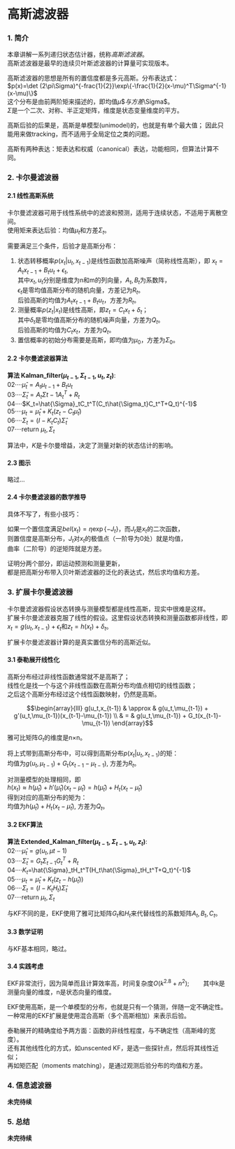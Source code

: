 # 高斯滤波器

### 1. 简介

本章讲解一系列递归状态估计器，统称*高斯滤波器*。  
高斯滤波器是最早的连续贝叶斯滤波器的计算量可实现版本。  

高斯滤波器的思想是所有的置信度都是多元高斯。分布表达式：  
$p(x)=\det (2\pi\Sigma)^{-frac{1}{2}}\exp\{-\frac{1}{2}(x-\mu)^T\Sigma^{-1}(x-\mu)\}$  
这个分布是由前两阶矩来描述的，即均值$\mu\$与方差$\Sigma$。  
$\Sigma$是一个二次、对称、半正定矩阵，维度是状态变量维度的平方。


高斯后验的后果是，高斯是单模型(unimodel)的，也就是有单个最大值；
因此只能用来做tracking，而不适用于全局定位之类的问题。  

高斯有两种表达：矩表达和权威（canonical）表达，功能相同，但算法计算不同。

### 2. 卡尔曼滤波器

#### 2.1 线性高斯系统

卡尔曼滤波器可用于线性系统中的滤波和预测，适用于连续状态，不适用于离散空间。  
使用矩来表达后验：均值$\mu_t$和方差$\Sigma_t$。

需要满足三个条件，后验才是高斯分布：  
1. 状态转移概率$p(x_t|u_t,x_{t-1})$是线性函数加高斯噪声（简称线性高斯），即
    $x_t=A_tx_{t-1}+B_tu_t+\epsilon_t$,   
    其中$x_t, u_t$分别是维度为n和m的列向量，$A_t, B_t$为系数阵，  
    $\epsilon_t$是零均值高斯分布的随机向量，方差记为$R_t$。  
    后验高斯的均值为$A_tx_{t-1}+B_tu_t$，方差为$R_t$。  
2. 测量概率$p(z_t|x_t)$是线性高斯，即$z_t=C_tx_t+\delta_t$；  
    其中$\delta_t$是零均值高斯分布的随机噪声向量，方差为$Q_t$。  
    后验高斯的均值为$C_tx_t$，方差为$Q_t$。
3. 置信概率的初始分布需要是高斯，即均值为$\mu_0$，方差为$\Sigma_0$。

#### 2.2 卡尔曼滤波器算法

**算法 Kalman_filter($\mu_{t-1}, \Sigma_{t-1}, u_t,z_t$)**:   
02····$\hat{\mu}_t=A_t\mu_{t-1}+B_tu_t$  
03····$\hat{\Sigma}_t=A_t\Sigma{t-1}A_t^T+R_t$  
04····$K_t=\hat{\Sigma}_tC_t^T(C_t\hat{\Sigma_t}C_t^T+Q_t)^{-1}$  
05····$\mu_t=\hat{\mu}_t+K_t(z_t-C_t\hat{\mu}_t)$  
06····$\Sigma_t=(I-K_tC_t)\hat{\Sigma}_t$  
07····return $\mu_t,\Sigma_t$  

算法中，$K$是卡尔曼增益，决定了测量对新的状态估计的影响。

#### 2.3 图示

略过...

#### 2.4 卡尔曼滤波器的数学推导

具体不写了，有些小技巧：  

如果一个置信度满足$bel(x_t)=\eta\exp\{-J_t\}$，而$J_t$是$x_t$的二次函数，  
则置信度是高斯分布，$J_t$对$x_t$的极值点（一阶导为0处）就是均值，  
曲率（二阶导）的逆矩阵就是方差。

证明分两个部分，即运动预测和测量更新，  
都是把高斯分布带入贝叶斯滤波器的泛化的表达式，然后求均值和方差。  

### 3. 扩展卡尔曼滤波器

卡尔曼滤波器假设状态转换与测量模型都是线性高斯，现实中很难是这样。  
扩展卡尔曼滤波器克服了线性的假设。这里假设状态转换和测量函数都非线性，即  
$x_t = g(u_t,x_{t-1})+\epsilon_t$和$z_t=h(x_t)+\delta_t$。  

扩展卡尔曼滤波器计算的是真实置信分布的高斯近似。

#### 3.1 泰勒展开线性化

高斯分布经过非线性函数通常就不是高斯了；  
线性化是找一个与这个非线性函数在高斯分布均值点相切的线性函数；  
之后这个高斯分布经过这个线性函数映射，仍然是高斯。

$$\begin{array}{lll}
    g(u_t,x_{t-1}) & \approx & g(u_t,\mu_{t-1}) + g'(u_t,\mu_{t-1})(x_{t-1}-\mu_{t-1}) \\ 
                   & =       & g(u_t,\mu_{t-1}) + G_t(x_{t-1}-\mu_{t-1})
    \end{array}$$

雅可比矩阵$G_t$的维度是n×n。

将上式带到高斯分布中，可以得到高斯分布$p(x_t|u_t,x_{t-1})$的矩：  
均值为$g(u_t,\mu_{t-1}) + G_t(x_{t-1}-\mu_{t-1})$, 方差为$R_t$。

对测量模型的处理相同，即  
$h(x_t)\approx h(\hat{\mu}_t)+h'(\hat{\mu}_t)(x_t-\hat{\mu}_t)=h(\hat{\mu}_t)+H_t(x_t-\hat{\mu}_t)$  
得到对应的高斯分布的矩为：  
均值为$h(\hat{\mu}_t)+H_t(x_t-\hat{\mu}_t)$, 方差为$Q_t$。

#### 3.2 EKF算法

**算法 Extended_Kalman_filter($\mu_{t-1}, \Sigma_{t-1}, u_t, z_t$)**:  
02····$\hat{\mu}_t=g(u_t,\mu{t-1})$  
03····$\hat{\Sigma}_t=G_t\Sigma_{t-1}G_t^T+R_t$  
04····$K_t$=\hat{\Sigma}_tH_t^T(H_t\hat{\Sigma}_tH_t^T+Q_t)^{-1}$  
05····$\mu_t=\hat{\mu}_t+K_t(z_t-h(\hat{\mu}_t))$  
06····$\Sigma_t=(I-K_tH_t)\hat{\Sigma}_t$  
07····return $\mu_t, \Sigma_t$  

与KF不同的是，EKF使用了雅可比矩阵$G_t$和$H_t$来代替线性的系数矩阵$A_t,B_t,C_t$。

#### 3.3 数学证明

与KF基本相同，略过。

#### 3.4 实践考虑

EKF非常流行，因为简单而且计算效率高，时间复杂度$O(k^{2.8}+n^2)$;　　
其中k是测量向量的维度，n是状态向量的维度。　　

EKF使用高斯，是一个单模型的分布，也就是只有一个猜测，伴随一定不确定性。  
一种常用的EKF扩展是使用混合高斯（多个高斯相加）来表示后验。  

泰勒展开的精确度给予两方面：函数的非线性程度，与不确定性（高斯峰的宽度）。  
还有其他线性化的方式，如unscented KF，是选一些探针点，然后将其线性近似；  
再如矩匹配（moments matching），是通过观测后验分布的均值和方差。

### 4. 信息滤波器

**未完待续**

### 5. 总结

**未完待续**
